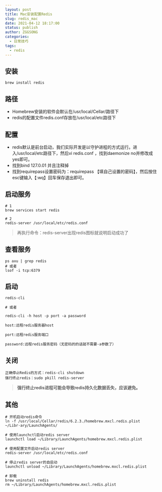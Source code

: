 ```yaml
---
layout: post
title: Mac安装配置Redis
slug: redis_mac
date: 2021-04-12 18:17:00
status: publish
author: ZGGSONG
categories: 
  - 日常技巧
tags: 
  - redis
---
```

## 安装

```
brew install redis
```

## 路径

- Homebrew安装的软件会默认在/usr/local/Cellar/路径下
- redis的配置文件redis.conf存放在/usr/local/etc路径下

## 配置

- redis默认是前台启动，我们实际开发是以守护进程的方式运行。进入/usr/local/etc路径下，然后vi redis.conf ，找到daemonize no并修改成yes即可。
- 找到bind 127.0.01 并且注释掉
- 找到requirepass设置密码为：requirepass 【填自己设置的密码】，然后按住esc键输入【:wq】回车保存退出即可。

## 启动服务

```
# 1
brew services start redis

# 2
redis-server /usr/local/etc/redis.conf
```

> 再执行命令：redis-server出现redis图标就说明启动成功了


## 查看服务

```
ps axu | grep redis
# 或者
lsof -i tcp:6379
```

## 启动

```
redis-cli

# 或者

redis-cli -h host -p port -a password

host:远程redis服务器host

port:远程redis服务端口

password:远程redis服务密码（无密码的的话就不需要-a参数了）
```

## 关闭

```
正确停止Redis的方式：redis-cli shutdown
强行终止redis：sudo pkill redis-server
```

> **强行终止redis进程可能会导致redis持久化数据丢失，应该避免。**

## 其他

```
# 开机启动redis命令
ln -f /usr/local/Cellar/redis/6.2.3./homebrew.mxcl.redis.plist ~/Libr·ary/LaunchAgents/

# 使用launchctl启动redis server
launchctl load ~/Library/LaunchAgents/homebrew.mxcl.redis.plist

# 使用配置文件启动redis server
redis-server /usr/local/etc/redis.conf

# 停止redis server的自启动
launchctl unload ~/Library/LaunchAgents/homebrew.mxcl.redis.plist

# 卸载
brew uninstall redis
rm ~/Library/LaunchAgents/homebrew.mxcl.redis.plist
```